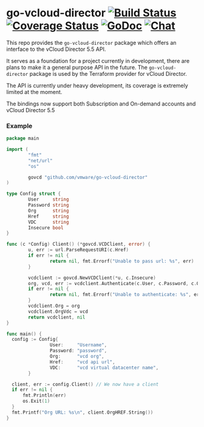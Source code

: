 # go-vcloud-director [![Build Status](https://travis-ci.org/vmware/go-vcloud-director.svg?branch=master)](https://travis-ci.org/vmware/go-vcloud-director) [![Coverage Status](https://coveralls.io/repos/vmware/go-vcloud-director/badge.svg?branch=master&service=github)](https://coveralls.io/github/vmware/go-vcloud-director?branch=master) [![GoDoc](https://godoc.org/github.com/vmware/go-vcloud-director?status.svg)](http://godoc.org/github.com/vmware/go-vcloud-director) [![Chat](https://img.shields.io/badge/chat-on%20slack-brightgreen.svg)](https://vmwarecode.slack.com/messages/CBBBXVB16)
This repo provides the `go-vcloud-director` package which offers an interface to the vCloud Director 5.5 API.

It serves as a foundation for a project currently in development, there are plans to make it a general purpose API in the future. The `go-vcloud-director` package is used by the Terraform provider for vCloud Director.

The API is currently under heavy development, its coverage is extremely limited at the moment.

The bindings now support both Subscription and On-demand accounts and vCloud Director 5.5

### Example ###

```go
package main

import (
        "fmt"
        "net/url"
        "os"

        govcd "github.com/vmware/go-vcloud-director"
)

type Config struct {
        User     string
        Password string
        Org      string
        Href     string
        VDC      string
        Insecure bool
}

func (c *Config) Client() (*govcd.VCDClient, error) {
        u, err := url.ParseRequestURI(c.Href)
        if err != nil {
                return nil, fmt.Errorf("Unable to pass url: %s", err)
        }

        vcdclient := govcd.NewVCDClient(*u, c.Insecure)
        org, vcd, err := vcdclient.Authenticate(c.User, c.Password, c.Org, c.VDC)
        if err != nil {
                return nil, fmt.Errorf("Unable to authenticate: %s", err)
        }
        vcdclient.Org = org
        vcdclient.OrgVdc = vcd
        return vcdclient, nil
}

func main() {
  config := Config{
                User:     "Username",
                Password: "password",
                Org:      "vcd org",
                Href:     "vcd api url",
                VDC:      "vcd virtual datacenter name",
        }

  client, err := config.Client() // We now have a client
  if err != nil {
      fmt.Println(err)
      os.Exit(1)
  }
  fmt.Printf("Org URL: %s\n", client.OrgHREF.String())
}
```
